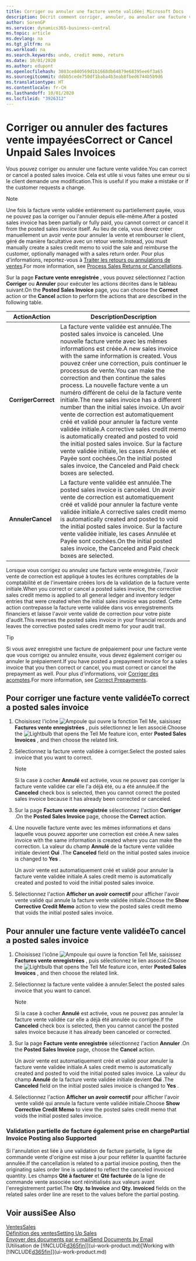 ```yaml
---
title: Corriger ou annuler une facture vente validée| Microsoft Docs
description: Décrit comment corriger, annuler, ou annuler une facture vente enregistrée et lettrer un avoir vente.
author: SorenGP
ms.service: dynamics365-business-central
ms.topic: article
ms.devlang: na
ms.tgt_pltfrm: na
ms.workload: na
ms.search.keywords: undo, credit memo, return
ms.date: 10/01/2020
ms.author: edupont
ms.openlocfilehash: 3803ce840569d1b1668db64879e68395ee6f3a65
ms.sourcegitcommit: ddbb5cede750df1baba4b3eab8fbed6744b5b9d6
ms.translationtype: HT
ms.contentlocale: fr-CH
ms.lasthandoff: 10/01/2020
ms.locfileid: "3926312"
---
```

# <a name="correct-or-cancel-unpaid-sales-invoices"></a><span data-ttu-id="41058-103">Corriger ou annuler des factures vente impayées</span><span class="sxs-lookup"><span data-stu-id="41058-103">Correct or Cancel Unpaid Sales Invoices</span></span>

<span data-ttu-id="41058-104">Vous pouvez corriger ou annuler une facture vente validée.</span><span class="sxs-lookup"><span data-stu-id="41058-104">You can correct or cancel a posted sales invoice.</span></span> <span data-ttu-id="41058-105">Cela est utile si vous faites une erreur ou si le client demande une modification.</span><span class="sxs-lookup"><span data-stu-id="41058-105">This is useful if you make a mistake or if the customer requests a change.</span></span>

> [!NOTE]  
> <span data-ttu-id="41058-106">Une fois la facture vente validée entièrement ou partiellement payée, vous ne pouvez pas la corriger ou l'annuler depuis elle-même.</span><span class="sxs-lookup"><span data-stu-id="41058-106">After a posted sales invoice has been partially or fully paid, you cannot correct or cancel it from the posted sales invoice itself.</span></span> <span data-ttu-id="41058-107">Au lieu de cela, vous devez créer manuellement un avoir vente pour annuler la vente et rembourser le client, géré de manière facultative avec un retour vente.</span><span class="sxs-lookup"><span data-stu-id="41058-107">Instead, you must manually create a sales credit memo to void the sale and reimburse the customer, optionally managed with a sales return order.</span></span> <span data-ttu-id="41058-108">Pour plus d'informations, reportez-vous à [Traiter les retours ou annulations de ventes](sales-how-process-sales-returns-cancellations.md).</span><span class="sxs-lookup"><span data-stu-id="41058-108">For more information, see [Process Sales Returns or Cancellations](sales-how-process-sales-returns-cancellations.md).</span></span>

<span data-ttu-id="41058-109">Sur la page **Facture vente enregistrée** , vous pouvez sélectionnez l'action **Corriger** ou **Annuler** pour exécuter les actions décrites dans le tableau suivant.</span><span class="sxs-lookup"><span data-stu-id="41058-109">On the **Posted Sales Invoice** page, you can choose the **Correct** action or the **Cancel** action to perform the actions that are described in the following table.</span></span>

| <span data-ttu-id="41058-110">Action</span><span class="sxs-lookup"><span data-stu-id="41058-110">Action</span></span> | <span data-ttu-id="41058-111">Description</span><span class="sxs-lookup"><span data-stu-id="41058-111">Description</span></span> |
| --- | --- |
| <span data-ttu-id="41058-112">**Corriger**</span><span class="sxs-lookup"><span data-stu-id="41058-112">**Correct**</span></span> |<span data-ttu-id="41058-113">La facture vente validée est annulée.</span><span class="sxs-lookup"><span data-stu-id="41058-113">The posted sales invoice is canceled.</span></span> <span data-ttu-id="41058-114">Une nouvelle facture vente avec les mêmes informations est créée.</span><span class="sxs-lookup"><span data-stu-id="41058-114">A new sales invoice with the same information is created.</span></span> <span data-ttu-id="41058-115">Vous pouvez créer une correction, puis continuer le processus de vente.</span><span class="sxs-lookup"><span data-stu-id="41058-115">You can make the correction and then continue the sales process.</span></span> <span data-ttu-id="41058-116">La nouvelle facture vente a un numéro différent de celui de la facture vente initiale.</span><span class="sxs-lookup"><span data-stu-id="41058-116">The new sales invoice has a different number than the initial sales invoice.</span></span> <span data-ttu-id="41058-117">Un avoir vente de correction est automatiquement créé et validé pour annuler la facture vente validée initiale.</span><span class="sxs-lookup"><span data-stu-id="41058-117">A corrective sales credit memo is automatically created and posted to void the initial posted sales invoice.</span></span> <span data-ttu-id="41058-118">Sur la facture vente validée initiale, les cases Annulée et Payée sont cochées.</span><span class="sxs-lookup"><span data-stu-id="41058-118">On the initial posted sales invoice, the Canceled and Paid check boxes are selected.</span></span> |
| <span data-ttu-id="41058-119">**Annuler**</span><span class="sxs-lookup"><span data-stu-id="41058-119">**Cancel**</span></span> |<span data-ttu-id="41058-120">La facture vente validée est annulée.</span><span class="sxs-lookup"><span data-stu-id="41058-120">The posted sales invoice is canceled.</span></span> <span data-ttu-id="41058-121">Un avoir vente de correction est automatiquement créé et validé pour annuler la facture vente validée initiale.</span><span class="sxs-lookup"><span data-stu-id="41058-121">A corrective sales credit memo is automatically created and posted to void the initial posted sales invoice.</span></span> <span data-ttu-id="41058-122">Sur la facture vente validée initiale, les cases Annulée et Payée sont cochées.</span><span class="sxs-lookup"><span data-stu-id="41058-122">On the initial posted sales invoice, the Canceled and Paid check boxes are selected.</span></span> |

<span data-ttu-id="41058-123">Lorsque vous corrigez ou annulez une facture vente enregistrée, l'avoir vente de correction est appliqué à toutes les écritures comptables de la comptabilité et de l'inventaire créées lors de la validation de la facture vente initiale.</span><span class="sxs-lookup"><span data-stu-id="41058-123">When you correct or cancel a posted sales invoice, the corrective sales credit memo is applied to all general ledger and inventory ledger entries that were created when the initial sales invoice was posted.</span></span> <span data-ttu-id="41058-124">Cette action contrepasse la facture vente validée dans vos enregistrements financiers et laisse l'avoir vente validé de correction pour votre piste d'audit.</span><span class="sxs-lookup"><span data-stu-id="41058-124">This reverses the posted sales invoice in your financial records and leaves the corrective posted sales credit memo for your audit trail.</span></span>  

> [!TIP]
> <span data-ttu-id="41058-125">Si vous avez enregistré une facture de prépaiement pour une facture vente que vous corrigez ou annulez ensuite, vous devez également corriger ou annuler le prépaiement.</span><span class="sxs-lookup"><span data-stu-id="41058-125">If you have posted a prepayment invoice for a sales invoice that you then correct or cancel, you must correct or cancel the prepayment as well.</span></span> <span data-ttu-id="41058-126">Pour plus d'informations, voir [Corriger des acomptes](finance-how-to-correct-prepayments.md).</span><span class="sxs-lookup"><span data-stu-id="41058-126">For more information, see [Correct Prepayments](finance-how-to-correct-prepayments.md).</span></span>

## <a name="to-correct-a-posted-sales-invoice"></a><span data-ttu-id="41058-127">Pour corriger une facture vente validée</span><span class="sxs-lookup"><span data-stu-id="41058-127">To correct a posted sales invoice</span></span>

1. <span data-ttu-id="41058-128">Choisissez l'icône ![Ampoule qui ouvre la fonction Tell Me](media/ui-search/search_small.png "Dites-moi ce que vous voulez faire"), saisissez **Factures vente enregistrées** , puis sélectionnez le lien associé.</span><span class="sxs-lookup"><span data-stu-id="41058-128">Choose the ![Lightbulb that opens the Tell Me feature](media/ui-search/search_small.png "Tell me what you want to do") icon, enter **Posted Sales Invoices** , and then choose the related link.</span></span>  
2. <span data-ttu-id="41058-129">Sélectionnez la facture vente validée à corriger.</span><span class="sxs-lookup"><span data-stu-id="41058-129">Select the posted sales invoice that you want to correct.</span></span>

    > [!NOTE]  
    >   <span data-ttu-id="41058-130">Si la case à cocher **Annulé** est activée, vous ne pouvez pas corriger la facture vente validée car elle l'a déjà été, ou a été annulée.</span><span class="sxs-lookup"><span data-stu-id="41058-130">If the **Canceled** check box is selected, then you cannot correct the posted sales invoice because it has already been corrected or canceled.</span></span>
3. <span data-ttu-id="41058-131">Sur la page **Facture vente enregistrée** sélectionnez l'action **Corriger** .</span><span class="sxs-lookup"><span data-stu-id="41058-131">On the **Posted Sales Invoice** page, choose the **Correct** action.</span></span>  
4. <span data-ttu-id="41058-132">Une nouvelle facture vente avec les mêmes informations et dans laquelle vous pouvez apporter une correction est créée.</span><span class="sxs-lookup"><span data-stu-id="41058-132">A new sales invoice with the same information is created where you can make the correction.</span></span> <span data-ttu-id="41058-133">La valeur du champ **Annulé** de la facture vente validée initiale devient **Oui** .</span><span class="sxs-lookup"><span data-stu-id="41058-133">The **Canceled** field on the initial posted sales invoice is changed to **Yes** .</span></span>

    <span data-ttu-id="41058-134">Un avoir vente est automatiquement créé et validé pour annuler la facture vente validée initiale.</span><span class="sxs-lookup"><span data-stu-id="41058-134">A sales credit memo is automatically created and posted to void the initial posted sales invoice.</span></span>
5. <span data-ttu-id="41058-135">Sélectionnez l'action **Afficher un avoir correctif** pour afficher l'avoir vente validé qui annule la facture vente validée initiale.</span><span class="sxs-lookup"><span data-stu-id="41058-135">Choose the **Show Corrective Credit Memo** action to view the posted sales credit memo that voids the initial posted sales invoice.</span></span>

## <a name="to-cancel-a-posted-sales-invoice"></a><span data-ttu-id="41058-136">Pour annuler une facture vente validée</span><span class="sxs-lookup"><span data-stu-id="41058-136">To cancel a posted sales invoice</span></span>

1. <span data-ttu-id="41058-137">Choisissez l'icône ![Ampoule qui ouvre la fonction Tell Me](media/ui-search/search_small.png "Dites-moi ce que vous voulez faire"), saisissez **Factures vente enregistrées** , puis sélectionnez le lien associé.</span><span class="sxs-lookup"><span data-stu-id="41058-137">Choose the ![Lightbulb that opens the Tell Me feature](media/ui-search/search_small.png "Tell me what you want to do") icon, enter **Posted Sales Invoices** , and then choose the related link.</span></span>  
2. <span data-ttu-id="41058-138">Sélectionnez la facture vente validée à annuler.</span><span class="sxs-lookup"><span data-stu-id="41058-138">Select the posted sales invoice that you want to cancel.</span></span>

    > [!NOTE]  
    >   <span data-ttu-id="41058-139">Si la case à cocher **Annulé** est activée, vous ne pouvez pas annuler la facture vente validée car elle a déjà été annulée ou corrigée.</span><span class="sxs-lookup"><span data-stu-id="41058-139">If the **Canceled** check box is selected, then you cannot cancel the posted sales invoice because it has already been canceled or corrected.</span></span>
3. <span data-ttu-id="41058-140">Sur la page **Facture vente enregistrée** sélectionnez l'action **Annuler** .</span><span class="sxs-lookup"><span data-stu-id="41058-140">On the **Posted Sales Invoice** page, choose the **Cancel** action.</span></span>

    <span data-ttu-id="41058-141">Un avoir vente est automatiquement créé et validé pour annuler la facture vente validée initiale.</span><span class="sxs-lookup"><span data-stu-id="41058-141">A sales credit memo is automatically created and posted to void the initial posted sales invoice.</span></span> <span data-ttu-id="41058-142">La valeur du champ **Annulé** de la facture vente validée initiale devient **Oui** .</span><span class="sxs-lookup"><span data-stu-id="41058-142">The **Canceled** field on the initial posted sales invoice is changed to **Yes** .</span></span>
4. <span data-ttu-id="41058-143">Sélectionnez l'action **Afficher un avoir correctif** pour afficher l'avoir vente validé qui annule la facture vente validée initiale.</span><span class="sxs-lookup"><span data-stu-id="41058-143">Choose **Show Corrective Credit Memo** to view the posted sales credit memo that voids the initial posted sales invoice.</span></span>

### <a name="partial-invoice-posting-also-supported"></a><span data-ttu-id="41058-144">Validation partielle de facture également prise en charge</span><span class="sxs-lookup"><span data-stu-id="41058-144">Partial Invoice Posting also Supported</span></span>

<span data-ttu-id="41058-145">Si l'annulation est liée à une validation de facture partielle, la ligne de commande vente d'origine est mise à jour pour refléter la quantité facturée annulée.</span><span class="sxs-lookup"><span data-stu-id="41058-145">If the cancellation is related to a partial invoice posting, then the originating sales order line is updated to reflect the canceled invoiced quantity.</span></span> <span data-ttu-id="41058-146">Les champs **Qté à facturer** et **Qté facturée** de la ligne de commande vente associée sont réinitialisés aux valeurs avant l'enregistrement partiel.</span><span class="sxs-lookup"><span data-stu-id="41058-146">The **Qty. to Invoice** and **Qty. Invoiced** fields on the related sales order line are reset to the values before the partial posting.</span></span>

## <a name="see-also"></a><span data-ttu-id="41058-147">Voir aussi</span><span class="sxs-lookup"><span data-stu-id="41058-147">See Also</span></span>

[<span data-ttu-id="41058-148">Ventes</span><span class="sxs-lookup"><span data-stu-id="41058-148">Sales</span></span>](sales-manage-sales.md)  
[<span data-ttu-id="41058-149">Définition des ventes</span><span class="sxs-lookup"><span data-stu-id="41058-149">Setting Up Sales</span></span>](sales-setup-sales.md)  
[<span data-ttu-id="41058-150">Envoyer des documents par e-mail</span><span class="sxs-lookup"><span data-stu-id="41058-150">Send Documents by Email</span></span>](ui-how-send-documents-email.md)  
<span data-ttu-id="41058-151">[Utilisation de [!INCLUDE[d365fin](includes/d365fin_md.md)]](ui-work-product.md)</span><span class="sxs-lookup"><span data-stu-id="41058-151">[Working with [!INCLUDE[d365fin](includes/d365fin_md.md)]](ui-work-product.md)</span></span>
